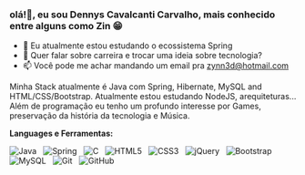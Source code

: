 ### olá!👋, eu sou Dennys Cavalcanti Carvalho, mais conhecido entre alguns como Zin 😁

- 🔭 Eu atualmente estou estudando o ecossistema Spring
- 💬 Quer falar sobre carreira e trocar uma ideia sobre tecnologia? 
- 📫 Você pode me achar mandando um email pra zynn3d@hotmail.com

Minha Stack atualmente é Java com Spring, Hibernate, MySQL and HTML/CSS/Bootstrap. 
Atualmente estou estudando NodeJS, arequiteturas... Além de programação eu tenho um profundo interesse por Games, preservação da história da tecnologia e Música.

**Languages e Ferramentas:** 

![Java](https://img.shields.io/badge/-Java-black?logo=java&style=social)&nbsp;&nbsp;
![Spring](https://img.shields.io/badge/-Spring%20Framework-black?logo=spring&style=social)&nbsp;&nbsp;
![C](https://img.shields.io/badge/-C-black?logo=c&style=social)&nbsp;&nbsp;
![HTML5](https://img.shields.io/badge/-HTML5-black?logo=html5&style=social)&nbsp;&nbsp;
![CSS3](https://img.shields.io/badge/-CSS3-black?logo=css3&style=social)&nbsp;&nbsp;
![jQuery](https://img.shields.io/badge/-jQuery-black?logo=jquery&style=social)&nbsp;&nbsp;
![Bootstrap](https://img.shields.io/badge/-Bootstrap-black?logo=bootstrap&style=social)&nbsp;&nbsp;
![MySQL](https://img.shields.io/badge/-MySQL-black?logo=mysql&style=social)&nbsp;&nbsp;
![Git](https://img.shields.io/badge/-Git-black?logo=git&style=social)&nbsp;&nbsp;
![GitHub](https://img.shields.io/badge/-GitHub-black?logo=github&style=social)&nbsp;&nbsp;

